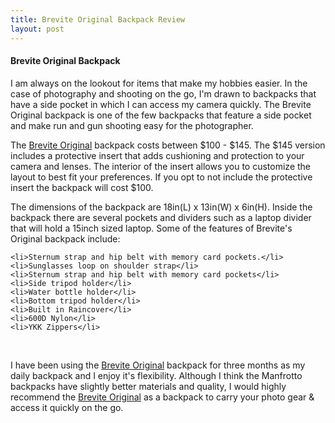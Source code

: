 ```yaml
---
title: Brevite Original Backpack Review
layout: post
---
```

<h4>Brevite Original Backpack</h4>
I am always on the lookout for items that make my hobbies easier. In the case of photography and shooting on the go, I'm drawn to backpacks that have a side pocket in which I can access my camera quickly. The Brevite Original backpack is one of the few backpacks that feature a side pocket and make run and gun shooting easy for the photographer.

<!--more-->

The <a href="https://brevite.co/product/modern-student-camera-bag/" target="_blank" rel="noopener">Brevite Original</a> backpack costs between $100 - $145. The $145 version includes a protective insert that adds cushioning and protection to your camera and lenses. The interior of the insert allows you to customize the layout to best fit your preferences. If you opt to not include the protective insert the backpack will cost $100.

The dimensions of the backpack are 18in(L) x 13in(W) x 6in(H). Inside the backpack there are several pockets and dividers such as a laptop divider that will hold a 15inch sized laptop. Some of the features of Brevite's Original backpack include:

 	<li>Sternum strap and hip belt with memory card pockets.</li>
 	<li>Sunglasses loop on shoulder strap</li>
 	<li>Sternum strap and hip belt with memory card pockets</li>
 	<li>Side tripod holder</li>
 	<li>Water bottle holder</li>
 	<li>Bottom tripod holder</li>
 	<li>Built in Raincover</li>
 	<li>600D Nylon</li>
 	<li>YKK Zippers</li>
<br>

I have been using the <a href="https://brevite.co/product/modern-student-camera-bag/" target="_blank" rel="noopener">Brevite Original</a> backpack for three months as my daily backpack and I enjoy it's flexibility. Although I think the Manfrotto backpacks have slightly better materials and quality, I would highly recommend the <a href="https://brevite.co/product/modern-student-camera-bag/" target="_blank" rel="noopener">Brevite Original</a> as a backpack to carry your photo gear & access it quickly on the go.
